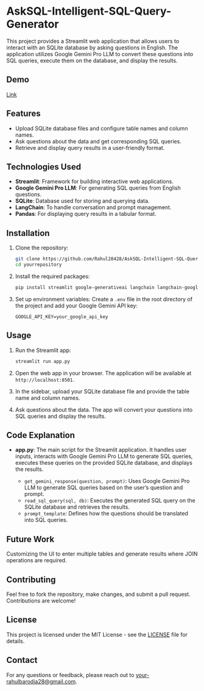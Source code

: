 # AskSQL-Intelligent-SQL-Query-Generator

This project provides a Streamlit web application that allows users to interact with an SQLite database by asking questions in English. The application utilizes Google Gemini Pro LLM to convert these questions into SQL queries, execute them on the database, and display the results.

## Demo

<a href="https://www.loom.com/share/126f6637de07465dbf88267b341cdfb6?sid=bfb65b01-bf84-43e2-9cc6-0a084962e771"> Link </a>

## Features

- Upload SQLite database files and configure table names and column names.
- Ask questions about the data and get corresponding SQL queries.
- Retrieve and display query results in a user-friendly format.

## Technologies Used

- **Streamlit**: Framework for building interactive web applications.
- **Google Gemini Pro LLM**: For generating SQL queries from English questions.
- **SQLite**: Database used for storing and querying data.
- **LangChain**: To handle conversation and prompt management.
- **Pandas**: For displaying query results in a tabular format.

## Installation

1. Clone the repository:
    ```bash
    git clone https://github.com/Rahul28428/AskSQL-Intelligent-SQL-Query-Generator.git
    cd yourrepository
    ```

2. Install the required packages:
    ```bash
    pip install streamlit google-generativeai langchain langchain-google-genai pandas python-dotenv
    ```

3. Set up environment variables:
    Create a `.env` file in the root directory of the project and add your Google Gemini API key:
    ```
    GOOGLE_API_KEY=your_google_api_key
    ```

## Usage

1. Run the Streamlit app:
    ```bash
    streamlit run app.py
    ```

2. Open the web app in your browser. The application will be available at `http://localhost:8501`.

3. In the sidebar, upload your SQLite database file and provide the table name and column names.

4. Ask questions about the data. The app will convert your questions into SQL queries and display the results.

## Code Explanation

- **app.py**: The main script for the Streamlit application. It handles user inputs, interacts with Google Gemini Pro LLM to generate SQL queries, executes these queries on the provided SQLite database, and displays the results.

    - `get_gemini_response(question, prompt)`: Uses Google Gemini Pro LLM to generate SQL queries based on the user’s question and prompt.
    - `read_sql_query(sql, db)`: Executes the generated SQL query on the SQLite database and retrieves the results.
    - `prompt_template`: Defines how the questions should be translated into SQL queries.
 
## Future Work

Customizing the UI to enter multiple tables and generate results where JOIN operations are required.

## Contributing

Feel free to fork the repository, make changes, and submit a pull request. Contributions are welcome!

## License

This project is licensed under the MIT License - see the [LICENSE](LICENSE) file for details.

## Contact

For any questions or feedback, please reach out to [your-rahulbarodia28@gmail.com](mailto:rahulbarodia28@gmail.com).

